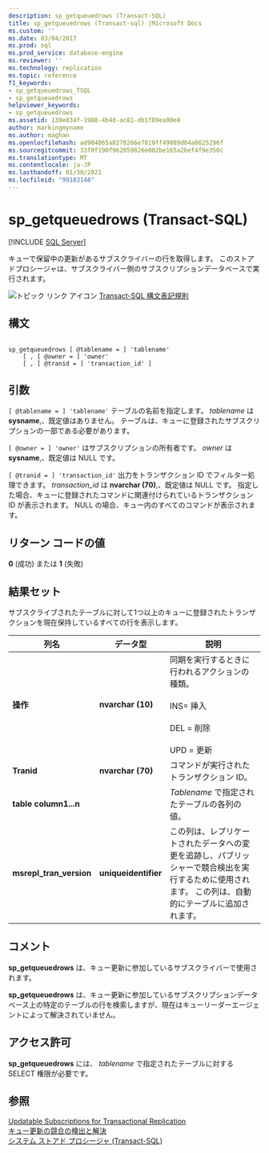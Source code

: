 ```yaml
---
description: sp_getqueuedrows (Transact-SQL)
title: sp_getqueuedrows (Transact-sql) |Microsoft Docs
ms.custom: ''
ms.date: 03/04/2017
ms.prod: sql
ms.prod_service: database-engine
ms.reviewer: ''
ms.technology: replication
ms.topic: reference
f1_keywords:
- sp_getqueuedrows_TSQL
- sp_getqueuedrows
helpviewer_keywords:
- sp_getqueuedrows
ms.assetid: 139e834f-1988-4b4d-ac81-db1f89ea90e8
author: markingmyname
ms.author: maghan
ms.openlocfilehash: ad904065a8270266e7010ff49889d04a8625296f
ms.sourcegitcommit: 33f0f190f962059826e002be165a2bef4f9e350c
ms.translationtype: MT
ms.contentlocale: ja-JP
ms.lasthandoff: 01/30/2021
ms.locfileid: "99183148"
---
```

# <a name="sp_getqueuedrows-transact-sql"></a>sp_getqueuedrows (Transact-SQL)
[!INCLUDE [SQL Server](../../includes/applies-to-version/sqlserver.md)]

  キューで保留中の更新があるサブスクライバーの行を取得します。 このストアドプロシージャは、サブスクライバー側のサブスクリプションデータベースで実行されます。  
  
 ![トピック リンク アイコン](../../database-engine/configure-windows/media/topic-link.gif "トピック リンク アイコン") [Transact-SQL 構文表記規則](../../t-sql/language-elements/transact-sql-syntax-conventions-transact-sql.md)  
  
## <a name="syntax"></a>構文  
  
```  
  
sp_getqueuedrows [ @tablename = ] 'tablename'  
    [ , [ @owner = ] 'owner'  
    [ , [ @tranid = ] 'transaction_id' ]  
```  
  
## <a name="arguments"></a>引数  
`[ @tablename = ] 'tablename'` テーブルの名前を指定します。 *tablename* は **sysname**,、既定値はありません。 テーブルは、キューに登録されたサブスクリプションの一部である必要があります。  
  
`[ @owner = ] 'owner'` はサブスクリプションの所有者です。 *owner* は **sysname**,、既定値は NULL です。  
  
`[ @tranid = ] 'transaction_id'` 出力をトランザクション ID でフィルター処理できます。 *transaction_id* は **nvarchar (70)**,、既定値は NULL です。 指定した場合、キューに登録されたコマンドに関連付けられているトランザクション ID が表示されます。 NULL の場合、キュー内のすべてのコマンドが表示されます。  
  
## <a name="return-code-values"></a>リターン コードの値  
 **0** (成功) または **1** (失敗)  
  
## <a name="result-sets"></a>結果セット  
 サブスクライブされたテーブルに対して1つ以上のキューに登録されたトランザクションを現在保持しているすべての行を表示します。  
  
|列名|データ型|説明|  
|-----------------|---------------|-----------------|  
|**操作**|**nvarchar (10)**|同期を実行するときに行われるアクションの種類。<br /><br /> INS= 挿入<br /><br /> DEL = 削除<br /><br /> UPD = 更新|  
|**Tranid**|**nvarchar (70)**|コマンドが実行されたトランザクション ID。|  
|**table column1...n**||*Tablename* で指定されたテーブルの各列の値。|  
|**msrepl_tran_version**|**uniqueidentifier**|この列は、レプリケートされたデータへの変更を追跡し、パブリッシャーで競合検出を実行するために使用されます。 この列は、自動的にテーブルに追加されます。|  
  
## <a name="remarks"></a>コメント  
 **sp_getqueuedrows** は、キュー更新に参加しているサブスクライバーで使用されます。  
  
 **sp_getqueuedrows** は、キュー更新に参加しているサブスクリプションデータベース上の特定のテーブルの行を検索しますが、現在はキューリーダーエージェントによって解決されていません。  
  
## <a name="permissions"></a>アクセス許可  
 **sp_getqueuedrows** には、 *tablename* で指定されたテーブルに対する SELECT 権限が必要です。  
  
## <a name="see-also"></a>参照  
 [Updatable Subscriptions for Transactional Replication](../../relational-databases/replication/transactional/updatable-subscriptions-for-transactional-replication.md)   
 [キュー更新の競合の検出と解決](../../relational-databases/replication/transactional/updatable-subscriptions-queued-updating-conflict-resolution.md)   
 [システム ストアド プロシージャ &#40;Transact-SQL&#41;](../../relational-databases/system-stored-procedures/system-stored-procedures-transact-sql.md)  
  
  
